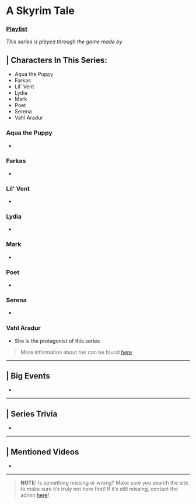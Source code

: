 # A Skyrim Tale
### [Playlist]()
*This series is played through the game []() made by []()*

## | Characters In This Series:
- Aqua the Puppy
- Farkas
- Lil' Vent
- Lydia
- Mark
- Poet
- Serena
- Vahl Aradur

### Aqua the Puppy
- 

### Farkas
- 

### Lil' Vent
- 

### Lydia
- 

### Mark
- 

### Poet
- 

### Serena
- 

### Vahl Aradur
- She is the protagonist of this series
> More information about her can be found [here](5.Characters.Vahl_Aradur.html)

----

## | Big Events
- 

----

## | Series Trivia
- 

----
 
## | Mentioned Videos
- []()
 
----
 
> **NOTE:** Is something missing or wrong? Make sure you search the site to make sure it’s truly not here first! If it’s still missing, contact the admin [here](../chapter_2.html)!
